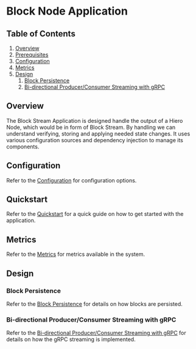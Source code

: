 # Block Node Application

## Table of Contents

1. [Overview](#overview)
2. [Prerequisites](#prerequisites)
3. [Configuration](#configuration)
4. [Metrics](#metrics)
5. [Design](#design)
   1. [Block Persistence](#block-persistence)
   2. [Bi-directional Producer/Consumer Streaming with gRPC](#bi-directional-producerconsumer-streaming-with-grpc)

## Overview

The Block Stream Application is designed handle the output of a Hiero Node, which would be in form of Block Stream.
By handling we can understand verifying, storing and applying needed state changes.
It uses various configuration sources and dependency injection to manage its components.

## Configuration

Refer to the [Configuration](docs/configuration.md) for configuration options.

## Quickstart

Refer to the [Quickstart](docs/quickstart.md) for a quick guide on how to get started with the application.

## Metrics

Refer to the [Metrics](docs/metrics.md) for metrics available in the system.

## Design

### Block Persistence

Refer to the [Block Persistence](docs/design/block-persistence.md) for details on how blocks are persisted.

### Bi-directional Producer/Consumer Streaming with gRPC

Refer to the [Bi-directional Producer/Consumer Streaming with gRPC](docs/design/live-streaming/bidi-producer-consumers-streaming.md) for details on how the gRPC streaming is implemented.
